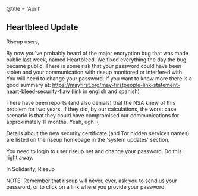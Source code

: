 @title = 'April'

## Heartbleed Update

Riseup users,

By now you've probably heard of the major encryption bug that was made public last week, named Heartbleed. We fixed everything the day the bug became public. There is some risk that your password could have been stolen and your communication with riseup monitored or interfered with.  You will need to change your password. If you want to know more there is a good summary at:
https://mayfirst.org/may-firstpeople-link-statement-heart-bleed-security-flaw (link in english and spanish)

There have been reports (and also denials) that the NSA knew of this problem for two years. If they did, by our calculations, the worst case scenario is that they could have compromised our communications for approximately 11 months. Yeah, ugh :(

Details about the new security certificate (and Tor hidden services names) are listed on the riseup homepage in the 'system updates' section.

You need to login to user.riseup.net and change your password. Do this right away.

In Solidarity,
Riseup

NOTE: Remember that riseup will never, ever, ask you to send us your password, or to click on a link where you provide your password. 
